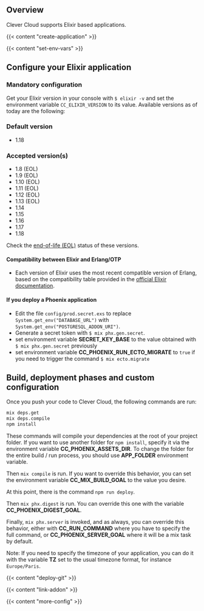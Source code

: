 
## Overview

Clever Cloud supports Elixir based applications.

{{< content "create-application" >}}

{{< content "set-env-vars" >}}

## Configure your Elixir application

### Mandatory configuration

Get your Elixir version in your console with `$ elixir -v` and set the environment variable `CC_ELIXIR_VERSION` to its value. Available versions as of today are the following:

### Default version
- 1.18

### Accepted version(s)
- 1.8 (EOL)
- 1.9 (EOL)
- 1.10 (EOL)
- 1.11 (EOL)
- 1.12 (EOL)
- 1.13 (EOL)
- 1.14
- 1.15
- 1.16
- 1.17
- 1.18

Check the [end-of-life (EOL)](https://hexdocs.pm/elixir/compatibility-and-deprecations.html) status of these versions.

#### Compatibility between Elixir and Erlang/OTP

- Each version of Elixir uses the most recent compatible version of Erlang, based on the compatibility table provided in the [official Elixir documentation](https://hexdocs.pm/elixir/compatibility-and-deprecations.html#between-elixir-and-erlang-otp).

#### If you deploy a Phoenix application

- Edit the file `config/prod.secret.exs` to replace `System.get_env("DATABASE_URL")` with `System.get_env("POSTGRESQL_ADDON_URI")`.
- Generate a secret token with `$ mix phx.gen.secret`.
- set environment variable **SECRET_KEY_BASE** to the value obtained with `$ mix phx.gen.secret` previously
- set environment variable **CC_PHOENIX_RUN_ECTO_MIGRATE** to `true` if you need to trigger the command `$ mix ecto.migrate`

## Build, deployment phases and custom configuration

Once you push your code to Clever Cloud, the following commands are run:

```bash
mix deps.get
mix deps.compile
npm install
```

These commands will compile your dependencies at the root of your project folder.
If you want to use another folder for `npm install`, specify it via the environment variable **CC_PHOENIX_ASSETS_DIR**.
To change the folder for the entire build / run process, you should use **APP_FOLDER** environment variable.

Then `mix compile` is run. If you want to override this behavior, you can set the environment variable **CC_MIX_BUILD_GOAL** to the value you desire.

At this point, there is the command `npm run deploy`.

Then `mix phx.digest` is run. You can override this one with the variable **CC_PHOENIX_DIGEST_GOAL**.

Finally, `mix phx.server` is invoked, and as always, you can override this behavior, either with **CC_RUN_COMMAND** where you have to specify the full command, or **CC_PHOENIX_SERVER_GOAL** where it will be a mix task by default.

Note: If you need to specify the timezone of your application, you can do it with the variable **TZ** set to the usual timezone format, for instance `Europe/Paris`.

 {{< content "deploy-git" >}}

 {{< content "link-addon" >}}

{{< content "more-config" >}}



